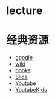 # lecture
经典资源
===
- [google](https://www.google.com.hk/)
- [wiki](https://www.wikipedia.org/)
- [books](https://zh.singlelogin.me/)
- [Slide](https://slideplayer.com/gsearch/?q=mediacodec)
- [Youtube](https://www.youtube.com/watch?v=bgckX62f4EA)
- [YoutubeKids](https://www.youtubekids.com/watch?v=PUwmA3Q0_OE&hl=zh-CN)
